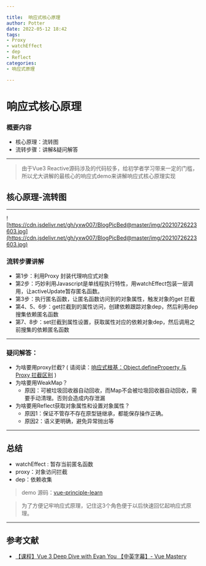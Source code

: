 ```yaml
---

title:  响应式核心原理
author: Potter
date: 2022-05-12 18:42
tags: 
- Proxy
- watchEffect
- dep
- Reflect
categories: 
- 响应式原理

---
```


# 响应式核心原理

### 概要内容
- 核心原理：流转图
- 流转步骤：讲解&疑问解答

---

> 由于Vue3 Reactive源码涉及的代码较多，给初学者学习带来一定的门槛，所以尤大讲解的最核心的响应式demo来讲解响应式核心原理实现

<!--more-->

## 核心原理-流转图

---

![https://cdn.jsdelivr.net/gh/yxw007/BlogPicBed@master/img/20210726223603.jpg](https://cdn.jsdelivr.net/gh/yxw007/BlogPicBed@master/img/20210726223603.jpg)

### 流转步骤讲解

- 第1步：利用Proxy 封装代理响应式对象
- 第2步：巧妙利用Javascript是单线程执行特性，用watchEffect包装一层调用，让activeUpdate暂存匿名函数。
- 第3步：执行匿名函数，让匿名函数访问到的对象属性，触发对象的get 拦截
- 第4、5、6步：get拦截到的属性访问，创建依赖跟踪对象dep，然后利用dep搜集依赖匿名函数
- 第7、8步：set拦截到属性设置，获取属性对应的依赖对象dep，然后调用之前搜集的依赖匿名函数

---

### 疑问解答：

- 为啥要用proxy拦截? ( 请阅读：[响应式根基：Object.defineProperty 与 Proxy 拦截区别](https://yanxuewen.cn/2021/07/17/principle-learn-01/) )
- 为啥要用WeakMap？
    - 原因：可被垃圾回收器自动回收，而Map不会被垃圾回收器自动回收，需要手动清理。否则会造成内存泄漏
- 为啥要用Reflect获取对象属性和设置对象属性？
    - 原因1：保证不管存不存在原型链继承，都能保存操作正确。
    - 原因2：语义更明确，避免异常抛出等

---

## 总结

- watchEffect : 暂存当前匿名函数
- proxy：对象访问拦截
- dep：依赖收集

> demo 源码：[vue-principle-learn](https://github.com/yxw007/vue-principle-learn/blob/master/vue-3-min/reactivity/reactivity.html)

> 为了方便记牢响应式原理，记住这3个角色便于以后快速回忆起响应式原理。

---

## 参考文献

- [【课程】Vue 3 Deep Dive with Evan You 【中英字幕】- Vue Mastery](https://www.bilibili.com/video/BV1rC4y187Vw)

